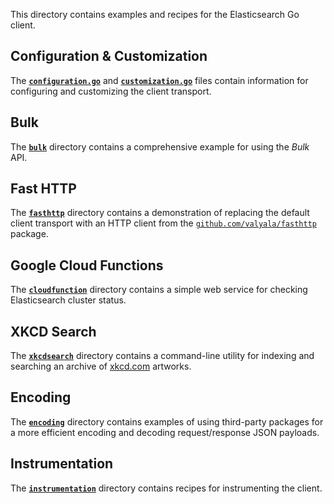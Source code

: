This directory contains examples and recipes for the Elasticsearch Go client.

## Configuration & Customization

The [**`configuration.go`**](./configuration.go) and [**`customization.go`**](./customization.go) files contain information for configuring and customizing the client transport.

## Bulk

The [**`bulk`**](./bulk) directory contains a comprehensive example for using the _Bulk_ API.

## Fast HTTP

The [**`fasthttp`**](./fasthttp) directory contains a demonstration of replacing the default client transport with an HTTP client from the [`github.com/valyala/fasthttp`](https://godoc.org/github.com/valyala/fasthttp) package.

## Google Cloud Functions

The [**`cloudfunction`**](./cloudfunction) directory contains a simple web service for checking Elasticsearch cluster status.

## XKCD Search

The [**`xkcdsearch`**](./xkcdsearch) directory contains a command-line utility for indexing and searching an archive of [xkcd.com](https://xkcd.com) artworks.

## Encoding

The [**`encoding`**](./encoding) directory contains examples of using third-party packages
for a more efficient encoding and decoding request/response JSON payloads.

## Instrumentation

The [**`instrumentation`**](./instrumentation) directory contains recipes for instrumenting the client.

